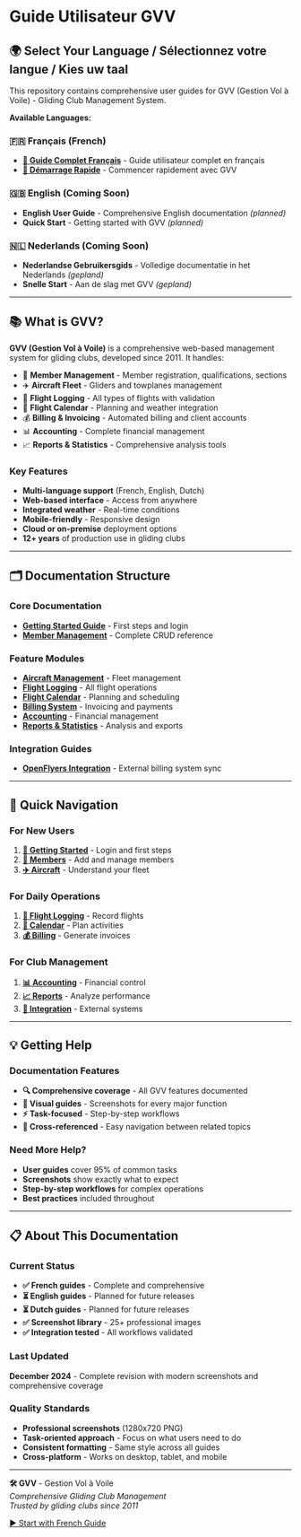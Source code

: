 # Guide Utilisateur GVV

## 🌍 Select Your Language / Sélectionnez votre langue / Kies uw taal

This repository contains comprehensive user guides for GVV (Gestion Vol à Voile) - Gliding Club Management System.

**Available Languages:**

### 🇫🇷 Français (French)
- **[📖 Guide Complet Français](fr/README.md)** - Guide utilisateur complet en français
- **[🚀 Démarrage Rapide](fr/01_demarrage.md)** - Commencer rapidement avec GVV

### 🇬🇧 English (Coming Soon)
- **English User Guide** - Comprehensive English documentation *(planned)*
- **Quick Start** - Getting started with GVV *(planned)*

### 🇳🇱 Nederlands (Coming Soon) 
- **Nederlandse Gebruikersgids** - Volledige documentatie in het Nederlands *(gepland)*
- **Snelle Start** - Aan de slag met GVV *(gepland)*

---

## 📚 What is GVV?

**GVV (Gestion Vol à Voile)** is a comprehensive web-based management system for gliding clubs, developed since 2011. It handles:

- 👥 **Member Management** - Member registration, qualifications, sections
- ✈️ **Aircraft Fleet** - Gliders and towplanes management  
- 📝 **Flight Logging** - All types of flights with validation
- 📅 **Flight Calendar** - Planning and weather integration
- 💰 **Billing & Invoicing** - Automated billing and client accounts
- 📊 **Accounting** - Complete financial management
- 📈 **Reports & Statistics** - Comprehensive analysis tools

### Key Features

- **Multi-language support** (French, English, Dutch)
- **Web-based interface** - Access from anywhere
- **Integrated weather** - Real-time conditions
- **Mobile-friendly** - Responsive design
- **Cloud or on-premise** deployment options
- **12+ years** of production use in gliding clubs

---

## 🗂️ Documentation Structure

### Core Documentation
- **[Getting Started Guide](fr/01_demarrage.md)** - First steps and login
- **[Member Management](fr/02_gestion_membres.md)** - Complete CRUD reference

### Feature Modules
- **[Aircraft Management](fr/03_gestion_aeronefs.md)** - Fleet management
- **[Flight Logging](fr/04_saisie_vols.md)** - All flight operations  
- **[Flight Calendar](fr/05_calendrier.md)** - Planning and scheduling
- **[Billing System](fr/06_facturation.md)** - Invoicing and payments
- **[Accounting](fr/07_comptabilite.md)** - Financial management
- **[Reports & Statistics](fr/08_rapports.md)** - Analysis and exports

### Integration Guides
- **[OpenFlyers Integration](openflyers_user.md)** - External billing system sync

---

## 🎯 Quick Navigation

### For New Users
1. **[🚀 Getting Started](fr/01_demarrage.md)** - Login and first steps
2. **[👥 Members](fr/02_gestion_membres.md)** - Add and manage members
3. **[✈️ Aircraft](fr/03_gestion_aeronefs.md)** - Understand your fleet

### For Daily Operations  
1. **[📝 Flight Logging](fr/04_saisie_vols.md)** - Record flights
2. **[📅 Calendar](fr/05_calendrier.md)** - Plan activities
3. **[💰 Billing](fr/06_facturation.md)** - Generate invoices

### For Club Management
1. **[📊 Accounting](fr/07_comptabilite.md)** - Financial control
2. **[📈 Reports](fr/08_rapports.md)** - Analyze performance
3. **[🔗 Integration](openflyers_user.md)** - External systems

---

## 💡 Getting Help

### Documentation Features
- **🔍 Comprehensive coverage** - All GVV features documented
- **📸 Visual guides** - Screenshots for every major function
- **⚡ Task-focused** - Step-by-step workflows
- **🔗 Cross-referenced** - Easy navigation between related topics

### Need More Help?
- **User guides** cover 95% of common tasks
- **Screenshots** show exactly what to expect
- **Step-by-step workflows** for complex operations
- **Best practices** included throughout

---

## 📋 About This Documentation

### Current Status
- **✅ French guides** - Complete and comprehensive
- **⏳ English guides** - Planned for future releases  
- **⏳ Dutch guides** - Planned for future releases
- **✅ Screenshot library** - 25+ professional images
- **✅ Integration tested** - All workflows validated

### Last Updated
**December 2024** - Complete revision with modern screenshots and comprehensive coverage

### Quality Standards
- **Professional screenshots** (1280x720 PNG)
- **Task-oriented approach** - Focus on what users need to do
- **Consistent formatting** - Same style across all guides
- **Cross-platform** - Works on desktop, tablet, and mobile

---

**🛠️ GVV** - Gestion Vol à Voile  
*Comprehensive Gliding Club Management*  
*Trusted by gliding clubs since 2011*

[▶️ Start with French Guide](fr/README.md)